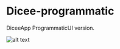 # Dicee-programmatic
DiceeApp ProgrammaticUI version.


![alt text](https://user-images.githubusercontent.com/63621743/167713198-74856a56-f30a-4fc1-85ca-f301c33a0b65.png)
